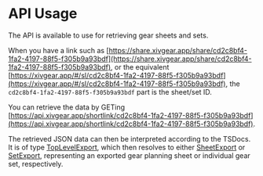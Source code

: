 # API Usage

The API is available to use for retrieving gear sheets and sets.

When you have a link such as [https://share.xivgear.app/share/cd2c8bf4-1fa2-4197-88f5-f305b9a93bdf](https://share.xivgear.app/share/cd2c8bf4-1fa2-4197-88f5-f305b9a93bdf),
or the equivalent [https://xivgear.app/#/sl/cd2c8bf4-1fa2-4197-88f5-f305b9a93bdf](https://xivgear.app/#/sl/cd2c8bf4-1fa2-4197-88f5-f305b9a93bdf),
the `cd2c8bf4-1fa2-4197-88f5-f305b9a93bdf` part is the sheet/set ID.

You can retrieve the data by GETing [https://api.xivgear.app/shortlink/cd2c8bf4-1fa2-4197-88f5-f305b9a93bdf](https://api.xivgear.app/shortlink/cd2c8bf4-1fa2-4197-88f5-f305b9a93bdf).

The retrieved JSON data can then be interpreted according to the TSDocs. It is of type 
[TopLevelExport](https://xivgear.app/docs/types/geartypes.TopLevelExport.html), which then resolves to either
[SheetExport](https://xivgear.app/docs/interfaces/geartypes.SheetExport.html) or
[SetExport](https://xivgear.app/docs/interfaces/geartypes.SetExport.html), representing an exported gear planning
sheet or individual gear set, respectively.